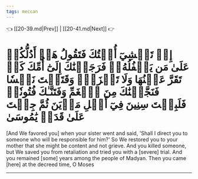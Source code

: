 ```yaml
---
tags: meccan
---
```


👈 [[20-39.md|Prev]] | [[20-41.md|Next]] 👉

# إِذۡ تَمۡشِيٓ أُخۡتُكَ فَتَقُولُ هَلۡ أَدُلُّكُمۡ عَلَىٰ مَن يَكۡفُلُهُۥۖ فَرَجَعۡنَٰكَ إِلَىٰٓ أُمِّكَ كَيۡ تَقَرَّ عَيۡنُهَا وَلَا تَحۡزَنَۚ وَقَتَلۡتَ نَفۡسٗا فَنَجَّيۡنَٰكَ مِنَ ٱلۡغَمِّ وَفَتَنَّـٰكَ فُتُونٗاۚ فَلَبِثۡتَ سِنِينَ فِيٓ أَهۡلِ مَدۡيَنَ ثُمَّ جِئۡتَ عَلَىٰ قَدَرٖ يَٰمُوسَىٰ

[And We favored you] when your sister went and said, 'Shall I direct you to someone who will be responsible for him?' So We restored you to your mother that she might be content and not grieve. And you killed someone, but We saved you from retaliation and tried you with a [severe] trial. And you remained [some] years among the people of Madyan. Then you came [here] at the decreed time, O Moses

---


